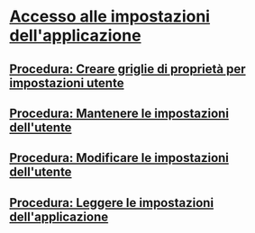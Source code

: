 # [Accesso alle impostazioni dell'applicazione](accessing-application-settings.md)
## [Procedura: Creare griglie di proprietà per impostazioni utente](how-to-create-property-grids-for-user-settings.md)
## [Procedura: Mantenere le impostazioni dell'utente](how-to-persist-user-settings.md)
## [Procedura: Modificare le impostazioni dell'utente](how-to-change-user-settings.md)
## [Procedura: Leggere le impostazioni dell'applicazione](how-to-read-application-settings.md)
